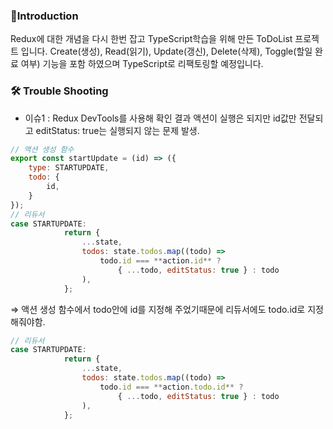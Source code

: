 ### 📢Introduction
Redux에 대한 개념을 다시 한번 잡고 TypeScript학습을 위해 만든 ToDoList 프로젝트 입니다.
Create(생성), Read(읽기), Update(갱신), Delete(삭제), Toggle(할일 완료 여부) 기능을 포함 하였으며 TypeScript로 리팩토링할 예정입니다.

### 🛠 Trouble Shooting
- 이슈1 : Redux DevTools를 사용해 확인 결과 액션이 실행은 되지만 id값만 전달되고 editStatus: true는 실행되지 않는 문제 발생.

```javascript
// 액션 생성 함수
export const startUpdate = (id) => ({
    type: STARTUPDATE,
    todo: {
        id,
    }
});
// 리듀서
case STARTUPDATE:
            return {
                ...state,
                todos: state.todos.map((todo) =>
                    todo.id === **action.id** ? 
                        { ...todo, editStatus: true } : todo
                ),
            };
```

⇒ 액션 생성 함수에서 todo안에 id를 지정해 주었기때문에 리듀서에도 todo.id로 지정해줘야함.

```jsx
// 리듀서
case STARTUPDATE:
            return {
                ...state,
                todos: state.todos.map((todo) =>
                    todo.id === **action.todo.id** ?
                        { ...todo, editStatus: true } : todo
                ),
            };
```

